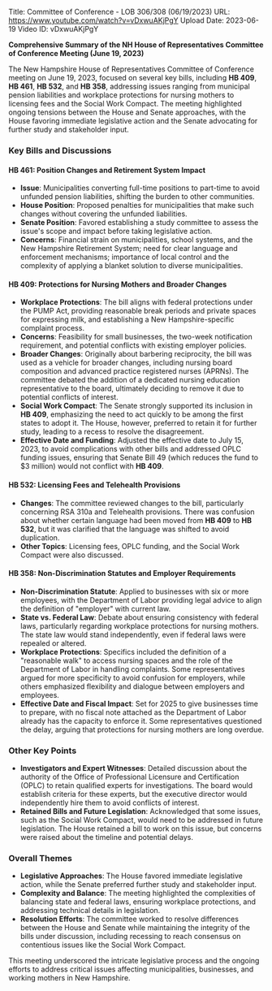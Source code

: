 Title: Committee of Conference - LOB 306/308 (06/19/2023)
URL: https://www.youtube.com/watch?v=vDxwuAKjPgY
Upload Date: 2023-06-19
Video ID: vDxwuAKjPgY

**Comprehensive Summary of the NH House of Representatives Committee of Conference Meeting (June 19, 2023)**

The New Hampshire House of Representatives Committee of Conference meeting on June 19, 2023, focused on several key bills, including **HB 409**, **HB 461**, **HB 532**, and **HB 358**, addressing issues ranging from municipal pension liabilities and workplace protections for nursing mothers to licensing fees and the Social Work Compact. The meeting highlighted ongoing tensions between the House and Senate approaches, with the House favoring immediate legislative action and the Senate advocating for further study and stakeholder input.

### **Key Bills and Discussions**

#### **HB 461: Position Changes and Retirement System Impact**
- **Issue**: Municipalities converting full-time positions to part-time to avoid unfunded pension liabilities, shifting the burden to other communities.
- **House Position**: Proposed penalties for municipalities that make such changes without covering the unfunded liabilities.
- **Senate Position**: Favored establishing a study committee to assess the issue's scope and impact before taking legislative action.
- **Concerns**: Financial strain on municipalities, school systems, and the New Hampshire Retirement System; need for clear language and enforcement mechanisms; importance of local control and the complexity of applying a blanket solution to diverse municipalities.

#### **HB 409: Protections for Nursing Mothers and Broader Changes**
- **Workplace Protections**: The bill aligns with federal protections under the PUMP Act, providing reasonable break periods and private spaces for expressing milk, and establishing a New Hampshire-specific complaint process.
- **Concerns**: Feasibility for small businesses, the two-week notification requirement, and potential conflicts with existing employer policies.
- **Broader Changes**: Originally about barbering reciprocity, the bill was used as a vehicle for broader changes, including nursing board composition and advanced practice registered nurses (APRNs). The committee debated the addition of a dedicated nursing education representative to the board, ultimately deciding to remove it due to potential conflicts of interest.
- **Social Work Compact**: The Senate strongly supported its inclusion in **HB 409**, emphasizing the need to act quickly to be among the first states to adopt it. The House, however, preferred to retain it for further study, leading to a recess to resolve the disagreement.
- **Effective Date and Funding**: Adjusted the effective date to July 15, 2023, to avoid complications with other bills and addressed OPLC funding issues, ensuring that Senate Bill 49 (which reduces the fund to $3 million) would not conflict with **HB 409**.

#### **HB 532: Licensing Fees and Telehealth Provisions**
- **Changes**: The committee reviewed changes to the bill, particularly concerning RSA 310a and Telehealth provisions. There was confusion about whether certain language had been moved from **HB 409** to **HB 532**, but it was clarified that the language was shifted to avoid duplication.
- **Other Topics**: Licensing fees, OPLC funding, and the Social Work Compact were also discussed.

#### **HB 358: Non-Discrimination Statutes and Employer Requirements**
- **Non-Discrimination Statute**: Applied to businesses with six or more employees, with the Department of Labor providing legal advice to align the definition of "employer" with current law.
- **State vs. Federal Law**: Debate about ensuring consistency with federal laws, particularly regarding workplace protections for nursing mothers. The state law would stand independently, even if federal laws were repealed or altered.
- **Workplace Protections**: Specifics included the definition of a "reasonable walk" to access nursing spaces and the role of the Department of Labor in handling complaints. Some representatives argued for more specificity to avoid confusion for employers, while others emphasized flexibility and dialogue between employers and employees.
- **Effective Date and Fiscal Impact**: Set for 2025 to give businesses time to prepare, with no fiscal note attached as the Department of Labor already has the capacity to enforce it. Some representatives questioned the delay, arguing that protections for nursing mothers are long overdue.

### **Other Key Points**
- **Investigators and Expert Witnesses**: Detailed discussion about the authority of the Office of Professional Licensure and Certification (OPLC) to retain qualified experts for investigations. The board would establish criteria for these experts, but the executive director would independently hire them to avoid conflicts of interest.
- **Retained Bills and Future Legislation**: Acknowledged that some issues, such as the Social Work Compact, would need to be addressed in future legislation. The House retained a bill to work on this issue, but concerns were raised about the timeline and potential delays.

### **Overall Themes**
- **Legislative Approaches**: The House favored immediate legislative action, while the Senate preferred further study and stakeholder input.
- **Complexity and Balance**: The meeting highlighted the complexities of balancing state and federal laws, ensuring workplace protections, and addressing technical details in legislation.
- **Resolution Efforts**: The committee worked to resolve differences between the House and Senate while maintaining the integrity of the bills under discussion, including recessing to reach consensus on contentious issues like the Social Work Compact.

This meeting underscored the intricate legislative process and the ongoing efforts to address critical issues affecting municipalities, businesses, and working mothers in New Hampshire.